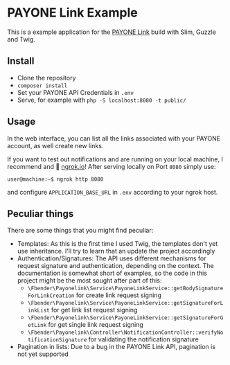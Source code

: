 # PAYONE Link Example

This is a example application for the [PAYONE Link](https://docs.payone.com/display/public/PLATFORM/Channel+PAYONE+Link])
build with Slim, Guzzle and Twig.

## Install

* Clone the repository
* `composer install`
* Set your PAYONE API Credentials in `.env`
* Serve, for example with `php -S localhost:8080 -t public/`

## Usage

In the web interface, you can list all the links associated with your PAYONE account, as well create new links.

If you want to test out notifications and are running on your local machine, I recommend and 💖 [ngrok.io](https://ngrok.io/)! After serving locally on Port `8080` simply use:

```
user@machine:~$ ngrok http 8080
```

and configure `APPLICATION_BASE_URL` in `.env` according to your ngrok host.

## Peculiar things

There are some things that you might find peculiar:

* Templates: As this is the first time I used Twig, the templates don't yet use inheritance. I'll try to learn that an update the project accordingly
* Authentication/Signatures: The API uses different mechanisms for request signature and authentication, depending on the context. The documentation is somewhat short of examples, so the code in this project might be the most sought after part of this:
   * `\Fbender\Payonelink\Service\PayoneLinkService::getBodySignatureForLinkCreation` for create link request signing
   * `\Fbender\Payonelink\Service\PayoneLinkService::getSignatureForLinkList` for get link list request signing
   * `\Fbender\Payonelink\Service\PayoneLinkService::getSignatureForGetLink` for get single link request signing
   * `\Fbender\Payonelink\Controller\NotificationController::verifyNotificationSignature` for validating the notification signature
* Pagination in lists: Due to a bug in the PAYONE Link API, pagination is not yet supported